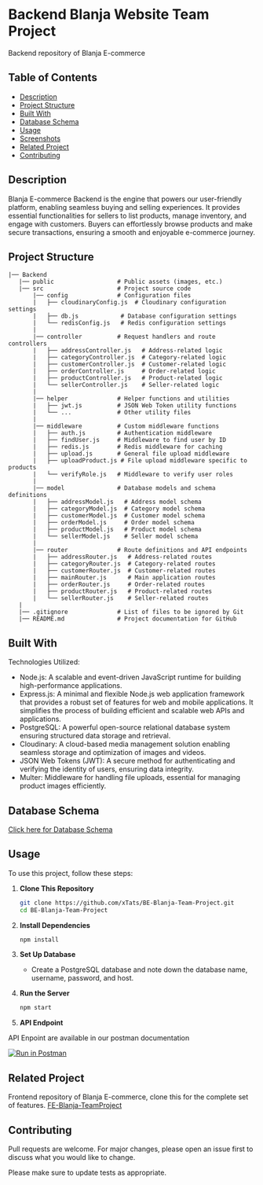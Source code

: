 # Backend Blanja Website Team Project

Backend repository of Blanja E-commerce

## Table of Contents

- [Description](#Description)
- [Project Structure](#Project)
- [Built With](#Built-With)
- [Database Schema](#Database-Schema)
- [Usage](#Usage)
- [Screenshots](#Screenshots)
- [Related Project](#Related-Project)
- [Contributing](#Contributing)

## Description

Blanja E-commerce Backend is the engine that powers our user-friendly platform, enabling seamless buying and selling experiences. It provides essential functionalities for sellers to list products, manage inventory, and engage with customers. Buyers can effortlessly browse products and make secure transactions, ensuring a smooth and enjoyable e-commerce journey.

## Project Structure

```
|── Backend
   |── public                  # Public assets (images, etc.)
   |── src                     # Project source code
       |── config              # Configuration files
       |   ├── cloudinaryConfig.js  # Cloudinary configuration settings
       |   ├── db.js            # Database configuration settings
       |   └── redisConfig.js   # Redis configuration settings
       |
       |── controller          # Request handlers and route controllers
       |   ├── addressController.js   # Address-related logic
       |   ├── categoryController.js  # Category-related logic
       |   ├── customerController.js  # Customer-related logic
       |   ├── orderController.js     # Order-related logic
       |   ├── productController.js   # Product-related logic
       |   └── sellerController.js    # Seller-related logic
       |
       |── helper              # Helper functions and utilities
       |   ├── jwt.js          # JSON Web Token utility functions
       |   └── ...             # Other utility files
       |
       |── middleware          # Custom middleware functions
       |   ├── auth.js         # Authentication middleware
       |   ├── findUser.js     # Middleware to find user by ID
       |   ├── redis.js        # Redis middleware for caching
       |   ├── upload.js       # General file upload middleware
       |   ├── uploadProduct.js # File upload middleware specific to products
       |   └── verifyRole.js   # Middleware to verify user roles
       |
       |── model               # Database models and schema definitions
       |   ├── addressModel.js   # Address model schema
       |   ├── categoryModel.js  # Category model schema
       |   ├── customerModel.js  # Customer model schema
       |   ├── orderModel.js     # Order model schema
       |   ├── productModel.js   # Product model schema
       |   └── sellerModel.js    # Seller model schema
       |
       |── router              # Route definitions and API endpoints
       |   ├── addressRouter.js   # Address-related routes
       |   ├── categoryRouter.js  # Category-related routes
       |   ├── customerRouter.js  # Customer-related routes
       |   ├── mainRouter.js      # Main application routes
       |   ├── orderRouter.js     # Order-related routes
       |   ├── productRouter.js   # Product-related routes
       |   └── sellerRouter.js    # Seller-related routes
   |
   |── .gitignore              # List of files to be ignored by Git
   |── README.md               # Project documentation for GitHub

```

## Built With

Technologies Utilized:

- Node.js: A scalable and event-driven JavaScript runtime for building high-performance applications.
- Express.js: A minimal and flexible Node.js web application framework that provides a robust set of features for web and mobile applications. It simplifies the process of building efficient and scalable web APIs and applications.
- PostgreSQL: A powerful open-source relational database system ensuring structured data storage and retrieval.
- Cloudinary: A cloud-based media management solution enabling seamless storage and optimization of images and videos.
- JSON Web Tokens (JWT): A secure method for authenticating and verifying the identity of users, ensuring data integrity.
- Multer: Middleware for handling file uploads, essential for managing product images efficiently.

## Database Schema

[Click here for Database Schema](/query.sql)

## Usage

To use this project, follow these steps:

1. **Clone This Repository**

   ```bash
   git clone https://github.com/xTats/BE-Blanja-Team-Project.git
   cd BE-Blanja-Team-Project
   ```

2. **Install Dependencies**

   ```bash
   npm install
   ```

3. **Set Up Database**

   - Create a PostgreSQL database and note down the database name, username, password, and host.

4. **Run the Server**

   ```bash
   npm start
   ```

5. **API Endpoint**
  
  API Enpoint are available in our postman documentation
   
   [![Run in Postman](https://run.pstmn.io/button.svg)](https://app.getpostman.com/run-collection/29238474-b4c6395f-1116-4638-932a-90414dfce5d8?action=collection%2Ffork&source=rip_markdown&collection-url=entityId%3D29238474-b4c6395f-1116-4638-932a-90414dfce5d8%26entityType%3Dcollection%26workspaceId%3Df8472dc0-395a-4836-8dea-9ca7e845a285)

## Related Project

Frontend repository of Blanja E-commerce, clone this for the complete set of features.
[FE-Blanja-TeamProject](https://github.com/FirmanDiazSukmawan/FE-Recipe-RN)

## Contributing

Pull requests are welcome. For major changes, please open an issue first to discuss what you would like to change.

Please make sure to update tests as appropriate.
